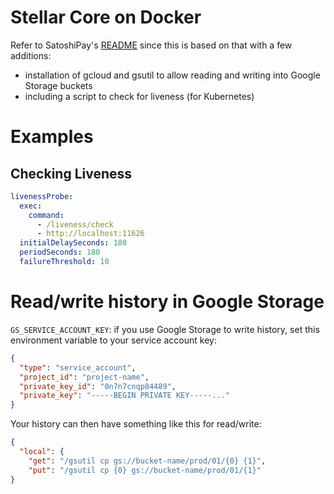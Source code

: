 # Stellar Core on Docker

Refer to SatoshiPay's [README](https://github.com/satoshipay/docker-stellar-core) since this is based on that with a few additions:

- installation of gcloud and gsutil to allow reading and writing into Google Storage buckets
- including a script to check for liveness (for Kubernetes)

# Examples

## Checking Liveness

```yaml
livenessProbe:
  exec:
    command:
      - /liveness/check
      - http://localhost:11626
  initialDelaySeconds: 180
  periodSeconds: 180
  failureThreshold: 10
```

# Read/write history in Google Storage

`GS_SERVICE_ACCOUNT_KEY`: if you use Google Storage to write history, set this environment variable to your service account key:

```json
{
  "type": "service_account",
  "project_id": "project-name",
  "private_key_id": "0n7n7cnqp84489",
  "private_key": "-----BEGIN PRIVATE KEY-----..."
}
```

Your history can then have something like this for read/write:

```json
{
  "local": {
    "get": "/gsutil cp gs://bucket-name/prod/01/{0} {1}",
    "put": "/gsutil cp {0} gs://bucket-name/prod/01/{1}"
}
```
